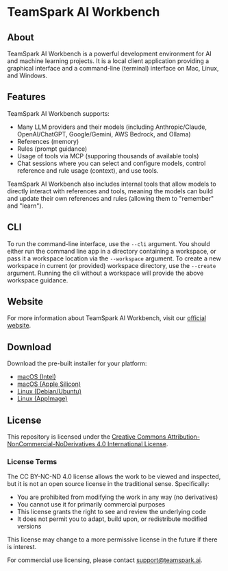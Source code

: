 # TeamSpark AI Workbench

## About

TeamSpark AI Workbench is a powerful development environment for AI and machine learning projects.  It is a local client
application providing a graphical interface and a command-line (terminal) interface on Mac, Linux, and Windows.

## Features

TeamSpark AI Workbench supports:
- Many LLM providers and their models (including Anthropic/Claude, OpenAI/ChatGPT, Google/Gemini, AWS Bedrock, and Ollama)
- References (memory)
- Rules (prompt guidance)
- Usage of tools via MCP (supporing thousands of available tools)
- Chat sessions where you can select and configure models, control reference and rule usage (context), and use tools.

TeamSpark AI Workbench also includes internal tools that allow models to directly interact with references and tools, meaning
the models can build and update their own references and rules (allowing them to "remember" and "learn").

## CLI

To run the command-line interface, use the `--cli` argument. You should either run the command line app in a directory
containing a workspace, or pass it a workspace location via the `--workspace` argument. To create a new workspace in 
current (or provided) workspace directory, use the `--create` argument. Running the cli without a workspace will provide
the above workspace guidance.

## Website

For more information about TeamSpark AI Workbench, visit our [official website](http://www.teamspark.ai).

## Download

Download the pre-built installer for your platform:

- [macOS (Intel)](https://storage.googleapis.com/teamspark-workbench/TeamSpark%20AI%20Workbench-latest.dmg)
- [macOS (Apple Silicon)](https://storage.googleapis.com/teamspark-workbench/TeamSpark%20AI%20Workbench-latest-arm64.dmg)
- [Linux (Debian/Ubuntu)](https://storage.googleapis.com/teamspark-workbench/teamspark-workbench_latest_amd64.deb)
- [Linux (AppImage)](https://storage.googleapis.com/teamspark-workbench/TeamSpark%20AI%20Workbench-latest.AppImage)

## License

This repository is licensed under the [Creative Commons Attribution-NonCommercial-NoDerivatives 4.0 International License](https://creativecommons.org/licenses/by-nc-nd/4.0/).

### License Terms

The CC BY-NC-ND 4.0 license allows the work to be viewed and inspected, but it is not an open source license in the traditional sense. Specifically:

- You are prohibited from modifying the work in any way (no derivatives)
- You cannot use it for primarily commercial purposes
- This license grants the right to see and review the underlying code
- It does not permit you to adapt, build upon, or redistribute modified versions

This license may change to a more permissive license in the future if there is interest.

For commercial use licensing, please contact [support@teamspark.ai](mailto:support@teamspark.ai).
